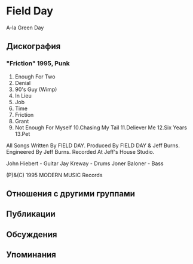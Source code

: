 # Field Day

A-la Green Day

## Дискография

### "Friction" 1995, Punk

1. Enough For Two
2. Denial
3. 90's Guy (Wimp)
4. In Lieu
5. Job
6. Time
7. Friction
8. Grant
9. Not Enough For Myself
10.Chasing My Tail
11.Deliever Me
12.Six Years
13.Pet

All Songs Written By FIELD DAY.
Produced By FIELD DAY & Jeff Burns.
Engineered By Jeff Burns.
Recorded At  Jeff's House Studio.

John Hiebert - Guitar
Jay Kreway - Drums
Joner Baloner - Bass

(P)&(C) 1995 MODERN MUSIC Records


## Отношения с другими группами


## Публикации


## Обсуждения


## Упоминания

